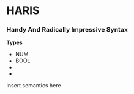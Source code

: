 # HARIS
### Handy And Radically Impressive Syntax

**Types**
* NUM 
* BOOL
* 
* 

Insert semantics here

